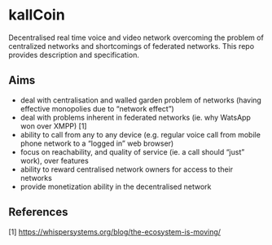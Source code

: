 # kallCoin
Decentralised real time voice and video network overcoming the problem of centralized networks and shortcomings of federated networks. This repo provides description and specification.

## Aims
* deal with centralisation and walled garden problem of networks (having effective monopolies due to “network effect”)
* deal with problems inherent in federated networks (ie. why WatsApp won over XMPP) [1]
* ability to call from any to any device (e.g. regular voice call from mobile phone network to a “logged in” web browser)
* focus on reachability, and quality of service (ie. a call should “just” work), over features
* ability to reward centralised network owners for access to their networks
* provide monetization ability in the decentralised network

## References
[1] https://whispersystems.org/blog/the-ecosystem-is-moving/

